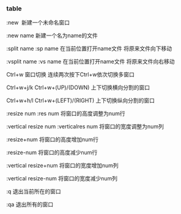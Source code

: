 ### table

:new 
新建一个未命名窗口

:new name 
新建一个名为name的文件

:split name 
:sp name
在当前位置打开name文件 将原来文件向下移动

:vsplit name 
:vs name
在当前位置打开name文件 将原来文件向右移动
 
Ctrl+w
窗口切换 
连续两次按下Ctrl+w依次切换多窗口

Ctrl+w+j/k
Ctrl+w+(UP)/(DOWN)
上下切换横向分割的窗口 

Ctrl+w+h/l
Ctrl+w+(LEFT)/(RIGHT)
上下切换纵向分割的窗口

:resize num
:res num
将窗口的高度调整为num行

:vertical resize num
:verticalres num
将窗口的宽度调整为num列

:resize+num 
将窗口的高度增加num行

:resize-num 
将窗口的高度减少num行

:vertical resize+num 
将窗口的宽度增加num列

:vertical resize-num 
将窗口的宽度减少num列 

:q 
退出当前所在的窗口

:qa 
退出所有的窗口
